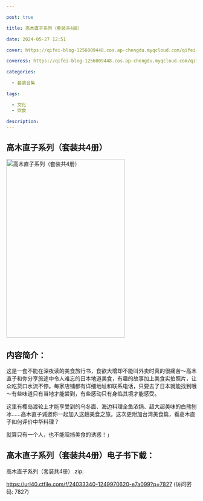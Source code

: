 ```yaml
---

post: true

title: 高木直子系列（套装共4册）

date: 2024-05-27 12:51

cover: https://qifei-blog-1256009448.cos.ap-chengdu.myqcloud.com/qifei-blog/660004f69f345e8d03925bb9.jpg

coveross: https://qifei-blog-1256009448.cos.ap-chengdu.myqcloud.com/qifei-blog/660004f69f345e8d03925bb9.jpg

categories:

  - 套装合集

tags:

  - 文化
  - 饮食

description:
---
```


## 高木直子系列（套装共4册）
<img alt="高木直子系列（套装共4册） " class="aligncenter loading" data-was-processed="true" decoding="async" fetchpriority="high" height="471" src="https://qifei-blog-1256009448.cos.ap-chengdu.myqcloud.com/qifei-blog/660004f69f345e8d03925bb9.jpg " style="cursor: zoom-in;" width="314"/>

## 内容简介：

这是一套不能在深夜读的美食旅行书，食欲大增却不能叫外卖时真的很痛苦～高木直子和你分享旅途中令人难忘的日本地道美食，有趣的故事加上美食实拍照片，让众吃货口水流不停。每家店铺都有详细地址和联系电话，只要去了日本就能找到哦～有些味道只有当地才能尝到，有些感动只有身临其境才能感受。<br/>

这里有樱岛渡轮上才能享受到的乌冬面、海边料理全鱼浓锅、超大超美味的白熊刨冰……高木直子诚邀你一起加入这趟美食之旅。这次更附加台湾美食篇，看高木直子如何评价中华料理？<br/>

就算只有一个人，也不能阻挡美食的诱惑！」

## 高木直子系列（套装共4册）电子书下载：



高木直子系列（套装共4册）.zip: 

https://url40.ctfile.com/f/24033340-1249970620-e7a099?p=7827 (访问密码: 7827)
